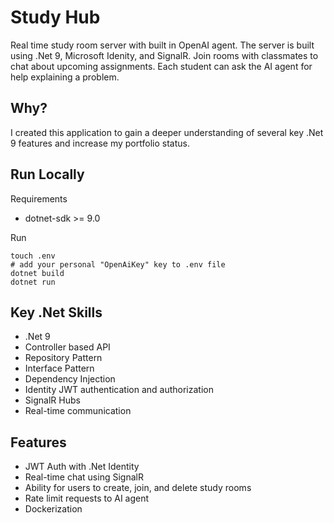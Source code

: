 
# Study Hub

Real time study room server with built in OpenAI agent. The server is built using .Net 9, Microsoft Idenity, and SignalR. Join rooms with classmates to chat about upcoming assignments. Each student can ask the AI agent for help explaining a problem.


## Why?

I created this application to gain a deeper understanding of several key .Net 9 features and increase my portfolio status.
## Run Locally

Requirements
- dotnet-sdk >= 9.0

Run 
```
touch .env
# add your personal "OpenAiKey" key to .env file
dotnet build
dotnet run
```

## Key .Net Skills

- .Net 9
- Controller based API
- Repository Pattern
- Interface Pattern
- Dependency Injection
- Identity JWT authentication and authorization
- SignalR Hubs
- Real-time communication
## Features

- JWT Auth with .Net Identity
- Real-time chat using SignalR
- Ability for users to create, join, and delete study rooms
- Rate limit requests to AI agent
- Dockerization


